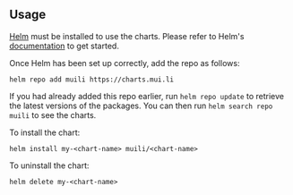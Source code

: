 ## Usage

[Helm](https://helm.sh) must be installed to use the charts.  Please refer to
Helm's [documentation](https://helm.sh/docs) to get started.

Once Helm has been set up correctly, add the repo as follows:

    helm repo add muili https://charts.mui.li

If you had already added this repo earlier, run `helm repo update` to retrieve
the latest versions of the packages.  You can then run `helm search repo
muili` to see the charts.

To install the <chart-name> chart:

    helm install my-<chart-name> muili/<chart-name>

To uninstall the chart:

    helm delete my-<chart-name>
